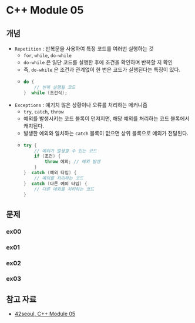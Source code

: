 # C++ Module 05

## 개념
- `Repetition` : 반복문을 사용하여 특정 코드를 여러번 실행하는 것
    - `for`, `while`, `do-while`
    - `do-while` 은 일단 코드를 실행한 후에 조건을 확인하며 반복할 지 확인
    - 즉, `do-while` 은 조건과 관계없이 한 번은 코드가 실행된다는 특징이 있다.
    - ```c++
      do {
          // 반복 실행될 코드
      }  while (조건식);
      ```
- `Exceptions` : 예기치 않은 상황이나 오류를 처리하는 메커니즘
    - `try`, `catch`, `throw`
    - 예외를 발생시키는 코드 블록이 던져지면, 해당 예외를 처리하는 코드 블록에서 캐치된다.
    - 발생한 예외와 일치하는 `catch` 블록이 없으면 상위 블록으로 예외가 전달된다.
    - ```c++
      try {
          // 예외가 발생할 수 있는 코드
          if (조건) {
              throw 예외; // 예외 발생
          }
      }  catch (예외 타입) {
          // 예외를 처리하는 코드
      }  catch (다른 예외 타입) {
          // 다른 예외를 처리하는 코드
      }
      ```


## 문제

### ex00

### ex01

### ex02

### ex03


## 참고 자료
- [42seoul, C++ Module 05](https://cdn.intra.42.fr/pdf/pdf/81249/en.subject.pdf)
